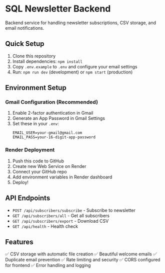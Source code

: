 # SQL Newsletter Backend

Backend service for handling newsletter subscriptions, CSV storage, and email notifications.

## Quick Setup

1. Clone this repository
2. Install dependencies: `npm install`
3. Copy `.env.example` to `.env` and configure your email settings
4. Run: `npm run dev` (development) or `npm start` (production)

## Environment Setup

### Gmail Configuration (Recommended)
1. Enable 2-factor authentication in Gmail
2. Generate an App Password in Gmail Settings
3. Set these in your `.env`:
   ```
   EMAIL_USER=your-gmail@gmail.com
   EMAIL_PASS=your-16-digit-app-password
   ```

### Render Deployment
1. Push this code to GitHub
2. Create new Web Service on Render
3. Connect your GitHub repo
4. Add environment variables in Render dashboard
5. Deploy!

## API Endpoints

- `POST /api/subscribers/subscribe` - Subscribe to newsletter
- `GET /api/subscribers/all` - Get all subscribers
- `GET /api/subscribers/export` - Download CSV
- `GET /api/health` - Health check

## Features

✅ CSV storage with automatic file creation
✅ Beautiful welcome emails
✅ Duplicate email prevention
✅ Rate limiting and security
✅ CORS configured for frontend
✅ Error handling and logging
